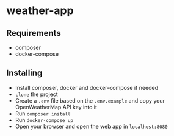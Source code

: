 # weather-app

## Requirements
* composer
* docker-compose

## Installing

* Install composer, docker and docker-compose if needed
* `clone` the project
* Create a `.env` file based on the `.env.example` and copy your OpenWeatherMap API key into it
* Run `composer install`
* Run `docker-compose up`
* Open your browser and open the web app in `localhost:8080`

